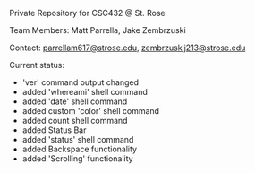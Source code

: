 Private Repository for CSC432 @ St. Rose

Team Members: Matt Parrella, Jake Zembrzuski

Contact: parrellam617@strose.edu, zembrzuskij213@strose.edu

Current status:

- 'ver' command output changed
- added 'whereami' shell command
- added 'date' shell command
- added custom 'color' shell command
- added count shell command
- added Status Bar
- added 'status' shell command
- added Backspace functionality
- added 'Scrolling' functionality


